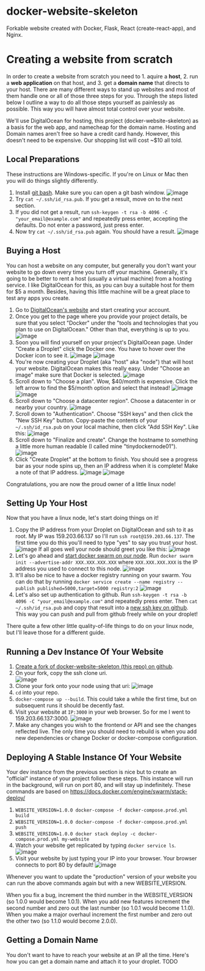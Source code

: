 # docker-website-skeleton
Forkable website created with Docker, Flask, React (create-react-app), and Nginx.
# Creating a website from scratch
In order to create a website from scratch you need to 1. aquire a **host**, 2. run a **web application** on that host, and 3. get a **domain name** that directs to your host. 
There are many different ways to stand up websites and most of them handle one or all of those three steps for you. 
Through the steps listed below I outline a way to do all those steps yourself as painlessly as possible.
This way you will have almost total control over your website.

We'll use DigitalOcean for hosting, this project (docker-website-skeleton) as a basis for the web app, and namecheap for the domain name. Hosting and Domain names aren't free so have a credit card handy. However, this doesn't need to be expensive. Our shopping list will cost ~$10 all told.

## Local Preparations
These instructions are Windows-specific. If you're on Linux or Mac then you will do things slightly differently.
1. Install [git bash](https://gitforwindows.org/). Make sure you can open a git bash window.
![image](https://user-images.githubusercontent.com/33299806/61739060-4f8b5b80-ad51-11e9-80eb-468db3b6f7cb.png)
1. Try `cat ~/.ssh/id_rsa.pub`. If you get a result, move on to the next section.
1. If you did not get a result, run `ssh-keygen -t rsa -b 4096 -C "your_email@example.com"` and repeatedly press enter,
accepting the defaults. Do not enter a password, just press enter.
1. Now try `cat ~/.ssh/id_rsa.pub` again. You should have a result.
![image](https://user-images.githubusercontent.com/33299806/61740339-0557a980-ad54-11e9-87d2-882ca331e28e.png)

## Buying a Host
You can host a website on any computer, but generally you don't want your website to go down every time you turn off your machine.
Generally, it's going to be better to rent a host (usually a virtual machine) from a hosting service. I like DigitalOcean
for this, as you can buy a suitable host for them for $5 a month. Besides, having this little machine will be a great place
to test any apps you create.
1. Go to [DigitalOcean's website](https://www.digitalocean.com/) and start creating your account.
1. Once you get to the page where you provide your project details, be sure that you select "Docker" under the "tools and technologies that you plan to use on DigitalOcean." Other than that, everything is up to you.
![image](https://user-images.githubusercontent.com/33299806/61738754-9dec2a80-ad50-11e9-841d-e025393ab535.png)
1. Soon you will find yourself on your project's DigitalOcean page. Under "Create a Droplet" click the Docker one. You have to hover over the Docker icon to see it.
![image](https://user-images.githubusercontent.com/33299806/61740909-5fa53a00-ad55-11e9-826c-3ac20a9ef500.png)
![image](https://user-images.githubusercontent.com/33299806/61740944-6df35600-ad55-11e9-8bb9-7bdef4ce18eb.png)
1. You're now creating your Droplet (aka "host" aka "node") that will host your website. DigitalOcean makes this
really easy. Under "Choose an image" make sure that Docker is selected. 
![image](https://user-images.githubusercontent.com/33299806/61741047-ac891080-ad55-11e9-9ba9-5ee1ba56245f.png)
1. Scroll down to "Choose a plan". Wow, $40/month is expensive. Click the left arrow to find the $5/month option and select that instead!
![image](https://user-images.githubusercontent.com/33299806/61741166-e4905380-ad55-11e9-9cdd-71c5001f5401.png)
![image](https://user-images.githubusercontent.com/33299806/61741178-ed812500-ad55-11e9-8746-314c16e0ccc2.png)
1. Scroll down to "Choose a datacenter region". Choose a datacenter in or nearby your country.
![image](https://user-images.githubusercontent.com/33299806/61741246-0f7aa780-ad56-11e9-991c-186bf1c604dc.png)
1. Scroll down to "Authentication". Choose "SSH keys" and then click the "New SSH Key" button. Copy-paste the contents
of your `~/.ssh/id_rsa.pub` on your local machine, then click "Add SSH Key". Like this:
![image](https://user-images.githubusercontent.com/33299806/61741389-5ff20500-ad56-11e9-8c7e-cab8e68db47d.png)
1. Scroll down to "Finalize and create". Change the hostname to something a little more human readable (I called mine
"tinydockernode01").
![image](https://user-images.githubusercontent.com/33299806/61741520-b8290700-ad56-11e9-92d9-ea9617daf2b7.png)
1. Click "Create Droplet" at the bottom to finish. You should see a progress bar as your node spins up, then an IP address
when it is complete! Make a note of that IP address.
![image](https://user-images.githubusercontent.com/33299806/61741609-e3135b00-ad56-11e9-9247-765a08bc90c5.png)
![image](https://user-images.githubusercontent.com/33299806/61741618-e9093c00-ad56-11e9-9b44-64dd0de8e00f.png)

Congratulations, you are now the proud owner of a little linux node!
## Setting Up Your Host
Now that you have a linux node, let's start doing things on it!
1. Copy the IP address from your Droplet on DigitalOcean and ssh to it as root. My IP was 159.203.66.137 so I'll run `ssh root@159.203.66.137`. The first time you do this you'll need to type "yes" to say you trust your host.
![image](https://user-images.githubusercontent.com/33299806/61742028-d6dbcd80-ad57-11e9-8062-5ef24a52b308.png)
If all goes well your node should greet you like this:
![image](https://user-images.githubusercontent.com/33299806/61742075-e9ee9d80-ad57-11e9-93ab-4a5e3ccad518.png)
1. Let's go ahead and [start docker swarm on our node](https://docs.docker.com/engine/swarm/swarm-tutorial/create-swarm/).
Run `docker swarm init --advertise-addr XXX.XXX.XXX.XXX` where `XXX.XXX.XXX.XXX` is the IP address you used to connect to this node.
![image](https://user-images.githubusercontent.com/33299806/61742297-6a150300-ad58-11e9-812a-fc8a5e525abb.png)
1. It'll also be nice to have a docker registry running on your swarm. You can do that by running `docker service create --name registry --publish published=5000,target=5000 registry:2`
![image](https://user-images.githubusercontent.com/33299806/61745953-3fc74380-ad60-11e9-955d-7811dd030b06.png)
1. Let's also set up authentication to github. Run `ssh-keygen -t rsa -b 4096 -C "your_email@example.com"` and repeatedly press enter. Then `cat ~/.ssh/id_rsa.pub` and copy that result into a [new ssh key on github](https://github.com/settings/keys). This way you can push and pull from github freely while on your droplet!

There quite a few other little quality-of-life things to do on your linux node, but I'll leave those for a different guide.

## Running a Dev Instance Of Your Website
1. [Create a fork of docker-website-skeleton (this repo) on github](https://help.github.com/en/articles/fork-a-repo).
1. On your fork, copy the ssh clone uri.             
![image](https://user-images.githubusercontent.com/33299806/61742668-40a8a700-ad59-11e9-8424-23e579f3df07.png)
1. Clone your fork onto your node using that uri:
![image](https://user-images.githubusercontent.com/33299806/61743071-199ea500-ad5a-11e9-8b89-31b9e5752c30.png)
1. `cd` into your repo.
1. `docker-compose up --build`. This could take a while the first time, but on subsequent runs it should be decently fast.
1. Visit your website at `IP:3000` in your web browser. So for me I went to 159.203.66.137:3000.
![image](https://user-images.githubusercontent.com/33299806/61743746-85354200-ad5b-11e9-9eac-e2b8753d345a.png)
1. Make any changes you wish to the frontend or API and see the changes reflected live. The only time you should need to rebuild is when you add new dependencies or change Docker or docker-compose configuration.

## Deploying A Stable Instance Of Your Website
Your dev instance from the previous section is nice but to create an "official" instance of your
project follow these steps. This instance will run in the background, will run on port 80, and will stay up indefinitely. 
These commands are based on https://docs.docker.com/engine/swarm/stack-deploy/
1. `WEBSITE_VERSION=1.0.0 docker-compose -f docker-compose.prod.yml build`
1. `WEBSITE_VERSION=1.0.0 docker-compose -f docker-compose.prod.yml push`
1. `WEBSITE_VERSION=1.0.0 docker stack deploy -c docker-compose.prod.yml my-website`
1. Watch your website get replicated by typing `docker service ls`.
![image](https://user-images.githubusercontent.com/33299806/61744927-0b528800-ad5e-11e9-8e0d-aea9be05ebbf.png)
1. Visit your website by just typing your IP into your browser. Your browser connects to port 80 by default!
![image](https://user-images.githubusercontent.com/33299806/61744301-96328300-ad5c-11e9-9d30-aceb015af238.png)

Whenever you want to update the "production" version of your website you can run the above commands again but with a new WEBSITE_VERSION.

When you fix a bug, increment the third number in the WEBSITE_VERSION (so 1.0.0 would become 1.0.1). 
When you add new features increment the second number and zero out the last number (so 1.0.1 would become 1.1.0). 
When you make a major overhaul increment the first number and zero out the other two (so 1.1.0 would become 2.0.0).

## Getting a Domain Name
You don't want to have to reach your website at an IP all the time. Here's how you can get a domain name and attach
it to your droplet.
TODO
